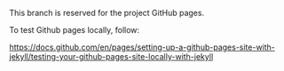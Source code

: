 This branch is reserved for the project GitHub pages.

To test Github pages locally, follow:

<https://docs.github.com/en/pages/setting-up-a-github-pages-site-with-jekyll/testing-your-github-pages-site-locally-with-jekyll>
